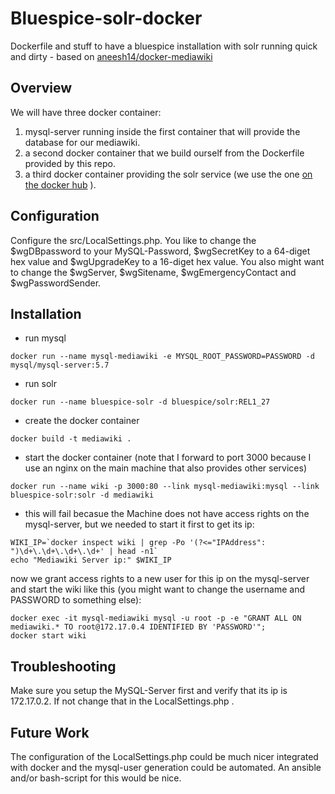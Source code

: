 # Bluespice-solr-docker
Dockerfile and stuff to have a bluespice installation with solr running quick and dirty - based on [aneesh14/docker-mediawiki](https://hub.docker.com/r/aneesh14/docker-mediawiki/)

Overview
--------
We will have three docker container:

1. mysql-server running inside the first container that will provide the database for our mediawiki.
1. a second docker container that we build ourself from the Dockerfile provided by this repo.
1. a third docker container providing the solr service (we use the one [on the docker hub](https://hub.docker.com/r/bluespice/solr/) ).

Configuration
-------------
Configure the src/LocalSettings.php. You like to change the $wgDBpassword to your MySQL-Password, $wgSecretKey to a 64-diget hex value and $wgUpgradeKey to a 16-diget hex value. You also might want to change the $wgServer, $wgSitename, $wgEmergencyContact and $wgPasswordSender.

Installation
------------
- run mysql
```
docker run --name mysql-mediawiki -e MYSQL_ROOT_PASSWORD=PASSWORD -d mysql/mysql-server:5.7
```
- run solr
```
docker run --name bluespice-solr -d bluespice/solr:REL1_27
```
- create the docker container
```
docker build -t mediawiki .
```
- start the docker container (note that I forward to port 3000 because I use an nginx on the main machine that also provides other services)
```
docker run --name wiki -p 3000:80 --link mysql-mediawiki:mysql --link bluespice-solr:solr -d mediawiki
```
- this will fail becasue the Machine does not have access rights on the mysql-server, but we needed to start it first to get its ip:
```
WIKI_IP=`docker inspect wiki | grep -Po '(?<="IPAddress": ")\d+\.\d+\.\d+\.\d+' | head -n1`
echo "Mediawiki Server ip:" $WIKI_IP
```
now we grant access rights to a new user for this ip on the mysql-server and start the wiki like this (you might want to change the username and PASSWORD to something else):
```
docker exec -it mysql-mediawiki mysql -u root -p -e "GRANT ALL ON mediawiki.* TO root@172.17.0.4 IDENTIFIED BY 'PASSWORD'";
docker start wiki
```


Troubleshooting
---------------
Make sure you setup the MySQL-Server first and verify that its ip is 172.17.0.2. If not change that in the LocalSettings.php .

Future Work
-----------
The configuration of the LocalSettings.php could be much nicer integrated with docker and the mysql-user generation could be automated.
An ansible and/or bash-script for this would be nice.
